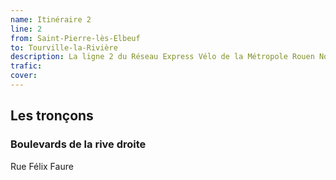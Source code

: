 ```yaml
---
name: Itinéraire 2
line: 2
from: Saint-Pierre-lès-Elbeuf
to: Tourville-la-Rivière
description: La ligne 2 du Réseau Express Vélo de la Métropole Rouen Normandie relie les villes de Sinat-Pierre-lès-Elbeuf et de Tourville-la-Rivière en desservant les communes de Caudebec-lès-Elbeuf, Elbeuf, Saint-Aubin-lès-Elbeuf, Cléon. Elle est connecté à Tourville-la-Rivière à la ligne :line-link{line=7 anchor=tourville}
trafic: 
cover: 
---
```


## Les tronçons 

### Boulevards de la rive droite

Rue Félix Faure